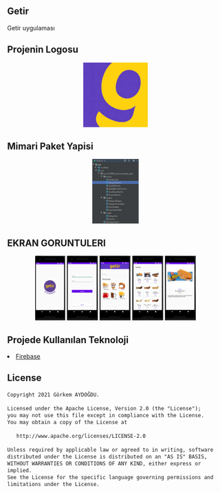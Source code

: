 ## Getir
Getir uygulaması

## Projenin Logosu
<p align="center">
<img src= "https://raw.githubusercontent.com/GorkemAydogdu/Getir/main/Logo%26MimariYapi/GetirLogo.jpg" height = "150"/>
</p>

## Mimari Paket Yapisi
<p align="center">
<img src="https://raw.githubusercontent.com/GorkemAydogdu/Getir/main/Logo%26MimariYapi/PaketYapisi.png" height = "150"/>
</p>

## EKRAN GORUNTULERI
<p align="center">
<img src="https://raw.githubusercontent.com/GorkemAydogdu/Getir/main/app/EkranGoruntuleri/E1.png" height = "150"/>
<img src="https://raw.githubusercontent.com/GorkemAydogdu/Getir/main/app/EkranGoruntuleri/E2.png" height = "150"/>
<img src="https://raw.githubusercontent.com/GorkemAydogdu/Getir/main/app/EkranGoruntuleri/E3.png" height = "150"/>
<img src="https://raw.githubusercontent.com/GorkemAydogdu/Getir/main/app/EkranGoruntuleri/E4.png" height = "150" />
<img src="https://raw.githubusercontent.com/GorkemAydogdu/Getir/main/app/EkranGoruntuleri/E5.png" height = "150"/>
</p>

## Projede Kullanılan Teknoloji
<li><a href = "https://firebase.google.com">Firebase</a></li>

License
--------


    Copyright 2021 Görkem AYDOĞDU.

    Licensed under the Apache License, Version 2.0 (the "License");
    you may not use this file except in compliance with the License.
    You may obtain a copy of the License at

       http://www.apache.org/licenses/LICENSE-2.0

    Unless required by applicable law or agreed to in writing, software
    distributed under the License is distributed on an "AS IS" BASIS,
    WITHOUT WARRANTIES OR CONDITIONS OF ANY KIND, either express or implied.
    See the License for the specific language governing permissions and
    limitations under the License.
